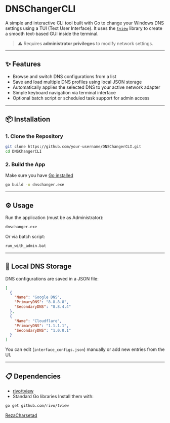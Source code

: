 # DNSChangerCLI

A simple and interactive CLI tool built with Go to change your Windows DNS settings using a TUI (Text User Interface). It uses the [`tview`](https://github.com/rivo/tview) library to create a smooth text-based GUI inside the terminal.

> ⚠️ Requires **administrator privileges** to modify network settings.

---

## ✨ Features

- Browse and switch DNS configurations from a list
- Save and load multiple DNS profiles using local JSON storage
- Automatically applies the selected DNS to your active network adapter
- Simple keyboard navigation via terminal interface
- Optional batch script or scheduled task support for admin access

---

## 📦 Installation

### 1. Clone the Repository

```bash
git clone https://github.com/your-username/DNSChangerCLI.git
cd DNSChangerCLI
```
### 2. Build the App
Make sure you have [Go installed](https://golang.org/dl/)

```bash
go build -o dnschanger.exe
```
---
## ⚙️ Usage
Run the application (must be as Administrator):

```bash
dnschanger.exe
```
Or via batch script:
```bash
run_with_admin.bat
```
---
## 🧠 Local DNS Storage
DNS configurations are saved in a JSON file:
```json
[
  {
    "Name": "Google DNS",
    "PrimaryDNS": "8.8.8.8",
    "SecondaryDNS": "8.8.4.4"
  },
  {
    "Name": "Cloudflare",
    "PrimaryDNS": "1.1.1.1",
    "SecondaryDNS": "1.0.0.1"
  }
]
```

You can edit (`interface_configs.json`) manually or add new entries from the UI.

---
## 📋 Dependencies
- [rivo/tview](https://github.com/rivo/tview)
- Standard Go libraries
Install them with:
```bash
go get github.com/rivo/tview
```
[RezaCharsetad](https://github.com/PatrochR)
